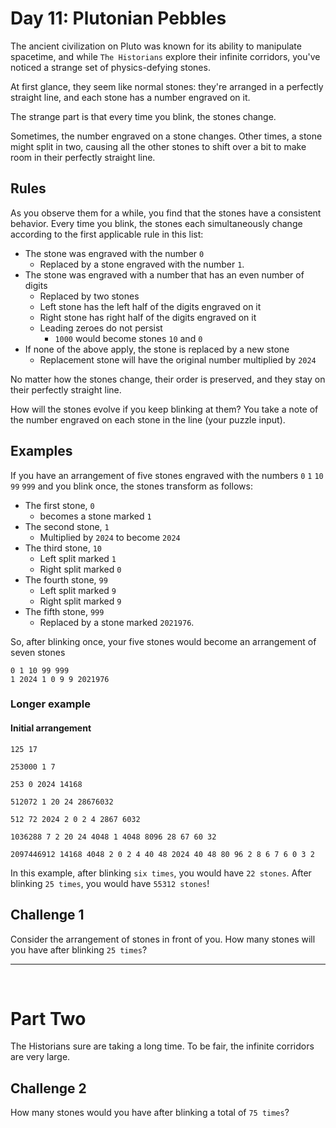 # Day 11: Plutonian Pebbles

The ancient civilization on Pluto was known for its ability to manipulate spacetime, and while `The Historians` explore their infinite corridors, you've noticed a strange set of physics-defying stones.

At first glance, they seem like normal stones: they're arranged in a perfectly straight line, and each stone has a number engraved on it.

The strange part is that every time you blink, the stones change.

Sometimes, the number engraved on a stone changes. Other times, a stone might split in two, causing all the other stones to shift over a bit to make room in their perfectly straight line.

## Rules

As you observe them for a while, you find that the stones have a consistent behavior. Every time you blink, the stones each simultaneously change according to the first applicable rule in this list:

- The stone was engraved with the number `0`
    - Replaced by a stone engraved with the number `1`.
- The stone was engraved with a number that has an even number of digits
    - Replaced by two stones
    - Left stone has the left half of the digits engraved on it
    - Right stone has right half of the digits engraved on it
    - Leading zeroes do not persist
        - `1000` would become stones `10` and `0`
- If none of the above apply, the stone is replaced by a new stone
    - Replacement stone will have the original number multiplied by `2024`

No matter how the stones change, their order is preserved, and they stay on their perfectly straight line.

How will the stones evolve if you keep blinking at them? You take a note of the number engraved on each stone in the line (your puzzle input).

## Examples

If you have an arrangement of five stones engraved with the numbers `0` `1` `10` `99` `999` and you blink once, the stones transform as follows:

- The first stone, `0`
    - becomes a stone marked `1`
- The second stone, `1`
    - Multiplied by `2024` to become `2024`
- The third stone, `10`
    - Left split marked `1`
    - Right split marked `0`
- The fourth stone, `99`
    - Left split marked `9`
    - Right split marked `9`
- The fifth stone, `999`
    - Replaced by a stone marked `2021976`.

So, after blinking once, your five stones would become an arrangement of seven stones

    0 1 10 99 999
    1 2024 1 0 9 9 2021976

### Longer example

#### Initial arrangement

    125 17

    253000 1 7

    253 0 2024 14168

    512072 1 20 24 28676032

    512 72 2024 2 0 2 4 2867 6032

    1036288 7 2 20 24 4048 1 4048 8096 28 67 60 32

    2097446912 14168 4048 2 0 2 4 40 48 2024 40 48 80 96 2 8 6 7 6 0 3 2

In this example, after blinking `six times`, you would have `22 stones`. After blinking `25 times`, you would have `55312 stones`!

## Challenge 1

Consider the arrangement of stones in front of you. How many stones will you have after blinking `25 times`?

<hr><br>

# Part Two

The Historians sure are taking a long time. To be fair, the infinite corridors are very large.

## Challenge 2

How many stones would you have after blinking a total of `75 times`?